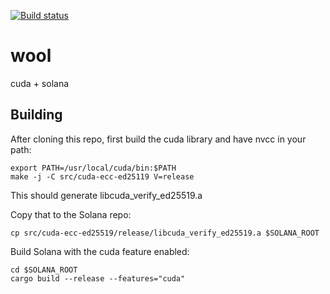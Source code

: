 [![Build status](https://badge.buildkite.com/dcc97a44f655a7473ff0f836a2cf154dff016a66db8e4f7405.svg?branch=master)](https://buildkite.com/solana-labs/wool)

# wool
cuda + solana

## Building
After cloning this repo, first build the cuda
library and have nvcc in your path:

    export PATH=/usr/local/cuda/bin:$PATH
    make -j -C src/cuda-ecc-ed25119 V=release

This should generate libcuda\_verify\_ed25519.a

Copy that to the Solana repo:

    cp src/cuda-ecc-ed25519/release/libcuda_verify_ed25519.a $SOLANA_ROOT

Build Solana with the cuda feature enabled:

    cd $SOLANA_ROOT
    cargo build --release --features="cuda"
